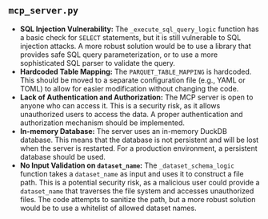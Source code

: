 ## `mcp_server.py`

*   **SQL Injection Vulnerability:** The `_execute_sql_query_logic` function has a basic check for `SELECT` statements, but it is still vulnerable to SQL injection attacks. A more robust solution would be to use a library that provides safe SQL query parameterization, or to use a more sophisticated SQL parser to validate the query.
*   **Hardcoded Table Mapping:** The `PARQUET_TABLE_MAPPING` is hardcoded. This should be moved to a separate configuration file (e.g., YAML or TOML) to allow for easier modification without changing the code.
*   **Lack of Authentication and Authorization:** The MCP server is open to anyone who can access it. This is a security risk, as it allows unauthorized users to access the data. A proper authentication and authorization mechanism should be implemented.
*   **In-memory Database:** The server uses an in-memory DuckDB database. This means that the database is not persistent and will be lost when the server is restarted. For a production environment, a persistent database should be used.
*   **No Input Validation on `dataset_name`:** The `_dataset_schema_logic` function takes a `dataset_name` as input and uses it to construct a file path. This is a potential security risk, as a malicious user could provide a `dataset_name` that traverses the file system and accesses unauthorized files. The code attempts to sanitize the path, but a more robust solution would be to use a whitelist of allowed dataset names.
